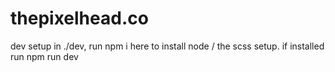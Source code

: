 # thepixelhead.co

dev setup in ./dev, run npm i here to install node / the scss setup.
if installed run npm run dev
